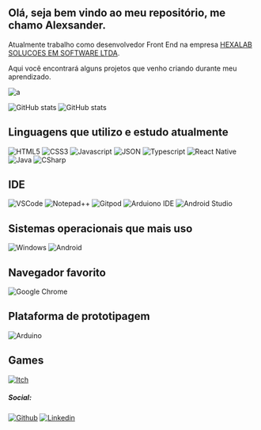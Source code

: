## Olá, seja bem vindo ao meu repositório, me chamo Alexsander.
Atualmente trabalho como desenvolvedor Front End na empresa [HEXALAB SOLUCOES EM SOFTWARE LTDA](https://hexalab.com.br/n/ "HEXALAB SOLUCOES EM SOFTWARE LTDA").

Aqui você encontrará alguns projetos que venho criando durante meu aprendizado.

![a](https://activity-graph.herokuapp.com/graph?username=Alex5ander&theme=minimal)

![GitHub stats](https://github-readme-stats.vercel.app/api?username=Alex5ander&show_icons=true&theme=dark)
![GitHub stats](https://github-readme-stats.vercel.app/api/top-langs/?username=Alex5ander&show_icons=true&theme=dark&layout=compact)

## Linguagens que utilizo e estudo atualmente
![HTML5](https://img.shields.io/badge/HTML5-E34F26?style=for-the-badge&logo=html5&logoColor=white "HTML5")
![CSS3](https://img.shields.io/badge/CSS3-1572B6?style=for-the-badge&logo=css3&logoColor=white "CSS3")
![Javascript](https://img.shields.io/badge/JavaScript-323330?style=for-the-badge&logo=javascript&logoColor=F7DF1E "Javascript")
![JSON](https://img.shields.io/badge/json-5E5C5C?style=for-the-badge&logo=json&logoColor=white "JSON")
![Typescript](https://img.shields.io/badge/TypeScript-007ACC?style=for-the-badge&logo=typescript&logoColor=white "Typescript")
![React Native](https://img.shields.io/badge/React_Native-20232A?style=for-the-badge&logo=react&logoColor=61DAFB "React Native")
![Java](https://img.shields.io/badge/Java-ED8B00?style=for-the-badge&logo=java&logoColor=white "Java")
![CSharp](https://img.shields.io/badge/C%23-239120?style=for-the-badge&logo=c-sharp&logoColor=white "CSharp")

## IDE
![VSCode](https://img.shields.io/badge/Visual_Studio_Code-0078D4?style=for-the-badge&logo=visual%20studio%20code&logoColor=whit "VSCode")
![Notepad++](https://img.shields.io/badge/Notepad++-90E59A.svg?style=for-the-badge&logo=notepad%2B%2B&logoColor=black "Notepad++")
![Gitpod](https://img.shields.io/badge/Gitpod-000000?style=for-the-badge&logo=gitpod&logoColor=#FFAE33 "Gitpod")
![Arduiono IDE](https://img.shields.io/badge/Arduino_IDE-00979D?style=for-the-badge&logo=arduino&logoColor=white)
![Android Studio](https://img.shields.io/badge/Android_Studio-3DDC84?style=for-the-badge&logo=android-studio&logoColor=white)

## Sistemas operacionais que mais uso
![Windows](https://img.shields.io/badge/Windows-0078D6?style=for-the-badge&logo=windows&logoColor=white "Windows") ![Android](https://img.shields.io/badge/Android-3DDC84?style=for-the-badge&logo=android&logoColor=white "Android")

## Navegador favorito
![Google Chrome](https://img.shields.io/badge/Google_chrome-4285F4?style=for-the-badge&logo=Google-chrome&logoColor=white "Google Chrome")

## Plataforma de prototipagem
![Arduino](https://img.shields.io/badge/Arduino-00979D?style=for-the-badge&logo=Arduino&logoColor=white "Arduino")

## Games
[![Itch](https://img.shields.io/badge/Itch.io-FA5C5C?style=for-the-badge&logo=itchdotio&logoColor=white)](https://alex5ander.itch.io/ "Meu jogos")

##### Social:
[![Github](https://img.shields.io/badge/GitHub-100000?style=for-the-badge&logo=github&logoColor=white)](https://github.com/Alex5ander "Meu Github")
[![Linkedin](https://img.shields.io/badge/LinkedIn-0077B5?style=for-the-badge&logo=linkedin&logoColor=white)](https://www.linkedin.com/in/alexsander-gutierrez-gon%C3%A7alves-aa2266163 "Meu Linkedin")

